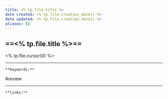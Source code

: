 ```yaml
---
title: <% tp.file.title %>
date created: <% tp.file.creation_date() %>
date updated: <% tp.file.creation_date() %>
aliases: []
---
```


## ==<% tp.file.title %>==

<% tp.file.cursor(0) %>


---
`**keywords:**`

#review 

---
`**links:**`

